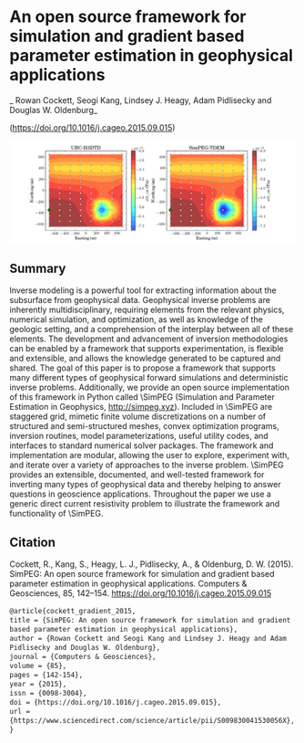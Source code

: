# An open source framework for simulation and gradient based parameter estimation in geophysical applications 

_ Rowan Cockett, Seogi Kang, Lindsey J. Heagy, Adam Pidlisecky and Douglas W. Oldenburg_

(https://doi.org/10.1016/j.cageo.2015.09.015)

![thumbnail](./paper/thumbnail.png)

## Summary

Inverse modeling is a powerful tool for extracting information about the subsurface from geophysical data. Geophysical inverse problems are inherently multidisciplinary, requiring elements from the relevant physics, numerical simulation, and optimization, as well as knowledge of the geologic setting, and a comprehension of the interplay between all of these elements. The development and advancement of inversion methodologies can be enabled by a framework that supports experimentation, is flexible and extensible, and allows the knowledge generated to be captured and shared. The goal of this paper is to propose a framework that supports many different types of geophysical forward simulations and deterministic inverse problems. Additionally, we provide an open source implementation of this framework in Python called \SimPEG (Simulation and Parameter Estimation in Geophysics, http://simpeg.xyz). Included in \SimPEG are staggered grid, mimetic finite volume discretizations on a number of structured and semi-structured meshes, convex optimization programs, inversion routines, model parameterizations, useful utility codes, and interfaces to standard numerical solver packages. The framework and implementation are modular, allowing the user to explore, experiment with, and iterate over a variety of approaches to the inverse problem. \SimPEG provides an extensible, documented, and well-tested framework for inverting many types of geophysical data and thereby helping to answer questions in geoscience applications. Throughout the paper we use a generic direct current resistivity problem to illustrate the framework and functionality of \SimPEG.
 

## Citation

Cockett, R., Kang, S., Heagy, L. J., Pidlisecky, A., & Oldenburg, D. W. (2015). SimPEG: An open source framework for simulation and gradient based parameter estimation in geophysical applications. Computers & Geosciences, 85, 142–154. https://doi.org/10.1016/j.cageo.2015.09.015

```
@article{cockett_gradient_2015,
title = {SimPEG: An open source framework for simulation and gradient based parameter estimation in geophysical applications},
author = {Rowan Cockett and Seogi Kang and Lindsey J. Heagy and Adam Pidlisecky and Douglas W. Oldenburg},
journal = {Computers & Geosciences},
volume = {85},
pages = {142-154},
year = {2015},
issn = {0098-3004},
doi = {https://doi.org/10.1016/j.cageo.2015.09.015},
url = {https://www.sciencedirect.com/science/article/pii/S009830041530056X},
}
